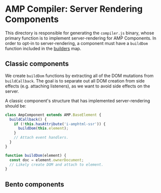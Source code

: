 # AMP Compiler: Server Rendering Components

This directory is responsible for generating the `compiler.js` binary, whose primary function is to implement server-rendering for AMP Components.
In order to opt-in to server-rendering, a component must have a `buildDom` function included in the [builders](./builders.js) map.


## Classic components

We create `buildDom` functions by extracting all of the DOM mutations from `buildCallback`.
The goal is to separate out all DOM creation from side effects (e.g. attaching listeners), as we want to avoid side effects on the server.

A classic component's structure that has implemented server-rendering should be:

```js
class AmpComponent extends AMP.BaseElement {
  buildCallback() {
    if (!this.hasAttribute('i-amphtml-ssr')) {
      buildDom(this.element);
    }
    // Attach event handlers.
  }
}

function buildDom(element) {
  const doc = element.ownerDocument;
  // Likely create DOM and attach to element.
}
```


## Bento components